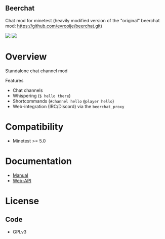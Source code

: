 Beerchat
-----------------

Chat mod for minetest
(heavily modified version of the "original" beerchat mod: https://github.com/evrooije/beerchat.git)

![](https://github.com/minetest-beerchat/beerchat/workflows/luacheck/badge.svg)
![](https://github.com/minetest-beerchat/beerchat/workflows/mineunit/badge.svg)

# Overview

Standalone chat channel mod

Features
* Chat channels
* Whispering (`$ hello there`)
* Shortcommands (`#channel hello` `@player hello`)
* Web-integration (IRC/Discord) via the `beerchat_proxy`

# Compatibility

* Minetest >= 5.0

# Documentation

* [Manual](./doc/manual.md)
* [Web-API](./doc/web-api.md)

# License

## Code

* GPLv3
